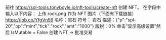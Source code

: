 前往 https://sol-tools.tonyboyle.io/nft-tools/create-nft 创建 NFT。
在字段中输入以下内容：
上传 rock.png 作为 NFT 图片（下面有下载链接）
https://ibb.co/YfgVn56
名称：岩石
符号： 岩石
描述：{"p":"spl-20","op":"mint","tick":"rock","amt":"1000"}
版税：0%
单击“显示高级设置”然后 IsMutable = False
创建 NFT -> 批准交易
